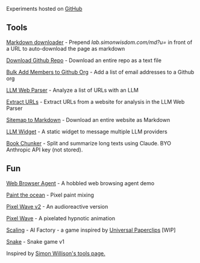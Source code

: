 <link rel="stylesheet" href="style.css">

Experiments hosted on <a href="https://github.com/simonwisdom/lab">GitHub</a>

## Tools

[Markdown downloader](https://lab.simonwisdom.com/md) - Prepend _lab.simonwisdom.com/md?u=_ in front of a URL to auto-download the page as markdown

[Download Github Repo](https://lab.simonwisdom.com/github-repo-to-text) - Download an entire repo as a text file

[Bulk Add Members to Github Org](https://lab.simonwisdom.com/github-org-invites) - Add a list of email addresses to a Github org

[LLM Web Parser](https://lab.simonwisdom.com/llm-web-parse) - Analyze a list of URLs with an LLM

[Extract URLs](https://lab.simonwisdom.com/extract-urls) - Extract URLs from a website for analysis in the LLM Web Parser

[Sitemap to Markdown](https://lab.simonwisdom.com/mkdocs-to-markdown) - Download an entire website as Markdown
 
[LLM Widget](https://lab.simonwisdom.com/llm-widget) - A static widget to message multiple LLM providers 

[Book Chunker](https://lab.simonwisdom.com/book-chunks) - Split and summarize long texts using Claude. BYO Anthropic API key (not stored).

## Fun

[Web Browser Agent](https://lab.simonwisdom.com/agent-web-browsing) - A hobbled web browsing agent demo

[Paint the ocean](https://lab.simonwisdom.com/ocean) - Pixel paint mixing

[Pixel Wave v2](https://lab.simonwisdom.com/pixel-wave-audioreactive) - An audioreactive version

[Pixel Wave](https://lab.simonwisdom.com/pixel-wave) - A pixelated hypnotic animation

[Scaling](https://lab.simonwisdom.com/scaling-game) - AI Factory - a game inspired by [Universal Paperclips](https://www.decisionproblem.com/paperclips/index2.html) [WIP]

[Snake](https://lab.simonwisdom.com/snake) - Snake game v1

<footer>
Inspired by <a href="https://tools.simonwillison.net">Simon Willison's tools page.</a>
</footer>